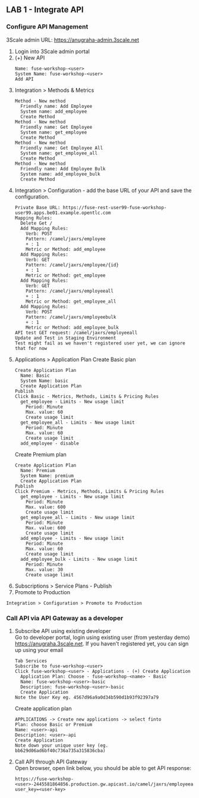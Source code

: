 
## LAB 1 - Integrate API


### Configure API Management
3Scale admin URL: https://anugraha-admin.3scale.net
  
1. Login into 3Scale admin portal
2. (+) New API
   ```
   Name: fuse-workshop-<user>
   System Name: fuse-workshop-<user>
   Add API
   ```
3. Integration > Methods & Metrics 
   ```
   Method - New method  
     Friendly name: Add Employee  
     System name: add_employee  
     Create Method  
   Method - New method  
     Friendly name: Get Employee  
     System name: get_employee  
     Create Method  
   Method - New method  
     Friendly name: Get Employee All  
     System name: get_employee_all  
     Create Method  
   Method - New method  
     Friendly name: Add Employee Bulk  
     System name: add_employee_bulk 
     Create Method  
   ```
4. Integration > Configuration - add the base URL of your API and save the configuration.
   ```
   Private Base URL: https://fuse-rest-user99-fuse-workshop-user99.apps.be01.example.opentlc.com
   Mapping Rules:
     Delete Get /
     Add Mapping Rules:
       Verb: POST
       Pattern: /camel/jaxrs/employee
       + : 1
       Metric or Method: add_employee
     Add Mapping Rules:
       Verb: GET
       Pattern: /camel/jaxrs/employee/{id}
       + : 1
       Metric or Method: get_employee
     Add Mapping Rules:
       Verb: GET
       Pattern: /camel/jaxrs/employeeall
       + : 1
       Metric or Method: get_employee_all
     Add Mapping Rules:
       Verb: POST
       Pattern: /camel/jaxrs/employeebulk
       + : 1
       Metric or Method: add_employee_bulk
   API test GET request: /camel/jaxrs/employeeall
   Update and Test in Staging Environment 
   Test might fail as we haven't registered user yet, we can ignore that for now
   ```
5. Applications > Application Plan
   Create Basic plan
   ```
   Create Application Plan
     Name: Basic
     System Name: basic
     Create Application Plan
   Publish
   Click Basic - Metrics, Methods, Limits & Pricing Rules 
     get_employee - Limits - New usage limit
       Period: Minute
       Max. value: 60
       Create usage limit
     get_employee_all - Limits - New usage limit
       Period: Minute
       Max. value: 60
       Create usage limit
     add_employee - disable
   ```
   Create Premium plan
   ```
   Create Application Plan
     Name: Premium
     System Name: premium
     Create Application Plan
   Publish
   Click Premium - Metrics, Methods, Limits & Pricing Rules 
     get_employee - Limits - New usage limit
       Period: Minute
       Max. value: 600
       Create usage limit
     get_employee_all - Limits - New usage limit
       Period: Minute
       Max. value: 600
       Create usage limit
     add_employee - Limits - New usage limit
       Period: Minute
       Max. value: 60
       Create usage limit
     add_employee_bulk - Limits - New usage limit
       Period: Minute
       Max. value: 30
       Create usage limit
    ```
6. Subscriptions > Service Plans - Publish
7. Promote to Production
```
Integration > Configuration > Promote to Production 
```
<!--
7. Create developer account 
   ```
   Choose dropdown Audience
   Account - Listing - Create
     Username: fuse-workshop-<user>
     Email: fuse-workshop-<user>@email.com
     Password: password
     Organization: fuse-workshop-<user>
   ```    

8. Register developer  
   We will use the account to be registered with application plan  
   Register with Basic plan
   ```
   Choose dropdown Audience
   Account - Listing
   Click fuse-workshop-<user> - Applications - (+) Create Application
     Application Plan: Choose - fuse-workshop-<name> - Basic 
     Name: fuse-workshop-<user>-basic
     Description: fuse-workshop-<user>-basic
     Create Application
   Note the User Key eg. 4567d96a9a0d34b590d1b93f92397a79
   ```
-->

### Call API via API Gateway as a developer

1. Subscribe API using existing developer  
   Go to developer portal, login using existing user (from yesterday demo) https://anugraha.3scale.net. If you haven't registered yet, you can sign up using your email
   ```
   Tab Services
   Subscribe to fuse-workshop-<user>
   Click fuse-workshop-<user> - Applications - (+) Create Application
     Application Plan: Choose - fuse-workshop-<name> - Basic 
     Name: fuse-workshop-<user>-basic
     Description: fuse-workshop-<user>-basic
     Create Application
   Note the User Key eg. 4567d96a9a0d34b590d1b93f92397a79
   ```
   Create application plan
   ```
   APPLICATIONS -> Create new applications -> select finto
   Plan: choose Basic or Premium
   Name: <user>-api
   Description: <user>-api
   Create Application
   Note down your unique user key (eg. bb629d06ad6bf40c736a735a315836cba)
   ```

2. Call API through API Gateway  
   Open browser, open link below, you should be able to get API response:
   ```
   https://fuse-workshop-<user>-2445581864856.production.gw.apicast.io/camel/jaxrs/employeeall?user_key=<user-key>
   ```
   <!--
   Go back to Admin Portal, note API Gateway URL
   ```
   Choose dropdown at top: fuse-workshop-<user>
   Integration - Configuration
   Note API Gateway staging URL
   ```
   Call API
   ```
   Open API Gateway staging URL via browser, add path below with user key from #6:
   /camel/jaxrs/employeeall?user_key=<user_key>
   ```
   You should be able to get employee data response
-->
